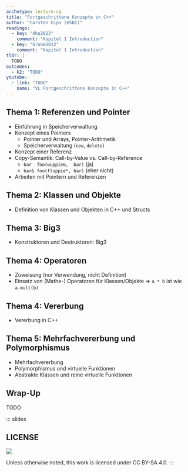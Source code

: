 ```yaml
---
archetype: lecture-cg
title: "Fortgeschrittene Konzepte in C++"
author: "Carsten Gips (HSBI)"
readings:
  - key: "Aho2023"
    comment: "Kapitel 1 Introduction"
  - key: "Grune2012"
    comment: "Kapitel 1 Introduction"
tldr: |
  TODO
outcomes:
  - k2: "TODO"
youtube:
  - link: "TODO"
    name: "VL Fortgeschrittene Konzepte in C++"
---
```



## Thema 1: Referenzen und Pointer

- Einführung in Speicherverwaltung
- Konzept eines Pointers
    - Pointer und Arrays, Pointer-Arithmetik
    - Speicherverwaltung (`new`, `delete`)
- Konzept einer Referenz
- Copy-Semantik: Call-by-Value vs. Call-by-Reference
    - `bar  foo(wuppie&,  bar)` (ja)
    - `bar& foo(fluppie*, bar)` (eher nicht)
- Arbeiten mit Pointern und Referenzen


## Thema 2: Klassen und Objekte

- Definition von Klassen und Objekten in C++ und Structs


## Thema 3: Big3

- Konstruktoren und Destruktoren: Big3


## Thema 4: Operatoren

- Zuweisung (nur Verwendung, nicht Definition)
- Einsatz von (Mathe-) Operatoren für Klassen/Objekte => `a * b` ist wie `a.mult(b)`


## Thema 4: Vererbung

- Vererbung in C++


## Thema 5: Mehrfachvererbung und Polymorphismus

- Mehrfachvererbung
- Polymorphismus und virtuelle Funktionen
- Abstrakte Klassen und reine virtuelle Funktionen


## Wrap-Up

TODO







<!-- DO NOT REMOVE - THIS IS A LAST SLIDE TO INDICATE THE LICENSE AND POSSIBLE EXCEPTIONS (IMAGES, ...). -->
::: slides
## LICENSE
![](https://licensebuttons.net/l/by-sa/4.0/88x31.png)

Unless otherwise noted, this work is licensed under CC BY-SA 4.0.
:::
